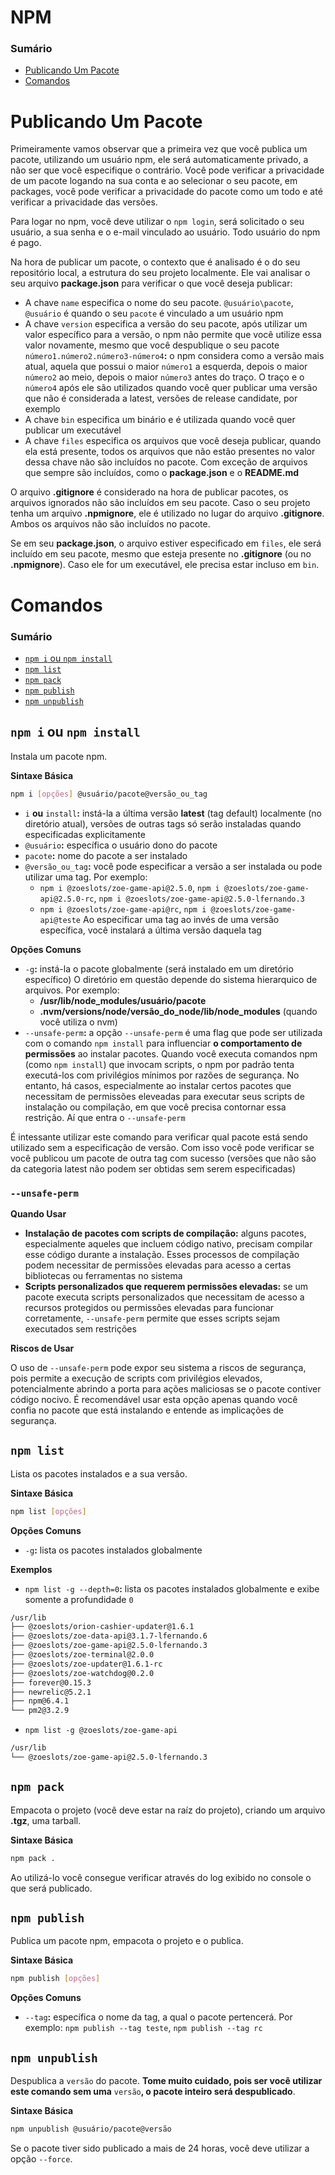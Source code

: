 # NPM

### Sumário

- [Publicando Um Pacote](#publicando-pacote)
- [Comandos](#comandos)

# <a id="publicando-pacote"></a>Publicando Um Pacote

Primeiramente vamos observar que a primeira vez que você publica um pacote, utilizando um usuário npm, ele será automaticamente privado, a não ser que você especifique o contrário. Você pode verificar a privacidade de um pacote logando na sua conta e ao selecionar o seu pacote, em packages, você pode verificar a privacidade do pacote como um todo e até verificar a privacidade das versões.

Para logar no npm, você deve utilizar o `npm login`, será solicitado o seu usuário, a sua senha e o e-mail vinculado ao usuário. Todo usuário do npm é pago.

Na hora de publicar um pacote, o contexto que é analisado é o do seu repositório local, a estrutura do seu projeto localmente. Ele vai analisar o seu arquivo **package.json** para verificar o que você deseja publicar:

- A chave `name` especifica o nome do seu pacote. `@usuário\pacote`, `@usuário` é quando o seu `pacote` é vinculado a um usuário npm
- A chave `version` especifica a versão do seu pacote, após utilizar um valor específico para a versão, o npm não permite que você utilize essa valor novamente, mesmo que você despublique o seu pacote
  `número1.número2.número3-número4`**:** o npm considera como a versão mais atual, aquela que possui o maior `número1` a esquerda, depois o maior `número2` ao meio, depois o maior `número3` antes do traço. O traço e o `número4` após ele são utilizados quando você quer publicar uma versão que não é considerada a latest, versões de release candidate, por exemplo
- A chave `bin` especifica um binário e é utilizada quando você quer publicar um executável
- A chave `files` especifica os arquivos que você deseja publicar, quando ela está presente, todos os arquivos que não estão presentes no valor dessa chave não são incluídos no pacote. Com exceção de arquivos que sempre são incluídos, como o **package.json** e o **README.md**

O arquivo **.gitignore** é considerado na hora de publicar pacotes, os arquivos ignorados não são incluídos em seu pacote. Caso o seu projeto tenha um arquivo **.npmignore**, ele é utilizado no lugar do arquivo **.gitignore**. Ambos os arquivos não são incluídos no pacote.

Se em seu **package.json**, o arquivo estiver especificado em `files`, ele será incluído em seu pacote, mesmo que esteja presente no **.gitignore** (ou no **.npmignore**). Caso ele for um executável, ele precisa estar incluso em `bin`.

# <a id="comandos"></a>Comandos

### Sumário

- [`npm i` ou `npm install`](#npm-i-install)
- [`npm list`](#npm-list)
- [`npm pack`](#npm-pack)
- [`npm publish`](#npm-publish)
- [`npm unpublish`](#npm-unpublish)

## <a id="npm-i-install"></a>`npm i` ou `npm install`

Instala um pacote npm.

**Sintaxe Básica**

```bash
npm i [opções] @usuário/pacote@versão_ou_tag
```

- `i` **ou** `install`**:** instá-la a última versão **latest** (tag default) localmente (no diretório atual), versões de outras tags só serão instaladas quando especificadas explicitamente
- `@usuário`**:** específica o usuário dono do pacote
- `pacote`**:** nome do pacote a ser instalado
- `@versão_ou_tag`**:** você pode especificar a versão a ser instalada ou pode utilizar uma tag. Por exemplo:
  + `npm i @zoeslots/zoe-game-api@2.5.0`, `npm i @zoeslots/zoe-game-api@2.5.0-rc`, `npm i @zoeslots/zoe-game-api@2.5.0-lfernando.3`
  + `npm i @zoeslots/zoe-game-api@rc`, `npm i @zoeslots/zoe-game-api@teste`
    Ao especificar uma tag ao invés de uma versão específica, você instalará a última versão daquela tag

**Opções Comuns**

- `-g`**:** instá-la o pacote globalmente (será instalado em um diretório específico)
  O diretório em questão depende do sistema hierarquico de arquivos. Por exemplo:
  + **/usr/lib/node_modules/usuário/pacote**
  + **.nvm/versions/node/versão_do_node/lib/node_modules** (quando você utiliza o nvm)
- `--unsafe-perm`**:** a opção `--unsafe-perm` é uma flag que pode ser utilizada com o comando `npm install` para influenciar **o comportamento de permissões** ao instalar pacotes. Quando você executa comandos npm (como `npm install`) que invocam scripts, o npm por padrão tenta executá-los com privilégios mínimos por razões de segurança. No entanto, há casos, especialmente ao instalar certos pacotes que necessitam de permissões eleveadas para executar seus scripts de instalação ou compilação, em que você precisa contornar essa restrição. Aí que entra o `--unsafe-perm`

É intessante utilizar este comando para verificar qual pacote está sendo utilizado sem a especificação de versão. Com isso você pode verificar se você publicou um pacote de outra tag com sucesso (versões que não são da categoria latest não podem ser obtidas sem serem especificadas)

### `--unsafe-perm`

**Quando Usar**

- **Instalação de pacotes com scripts de compilação:** alguns pacotes, especialmente aqueles que incluem código nativo, precisam compilar esse código durante a instalação. Esses processos de compilação podem necessitar de permissões elevadas para acesso a certas bibliotecas ou ferramentas no sistema
- **Scripts personalizados que requerem permissões elevadas:** se um pacote executa scripts personalizados que necessitam de acesso a recursos protegidos ou permissões elevadas para funcionar corretamente, `--unsafe-perm` permite que esses scripts sejam executados sem restrições

**Riscos de Usar**

O uso de `--unsafe-perm` pode expor seu sistema a riscos de segurança, pois permite a execução de scripts com privilégios elevados, potencialmente abrindo a porta para ações maliciosas se o pacote contiver código nocivo. É recomendável usar esta opção apenas quando você confia no pacote que está instalando e entende as implicações de segurança.

## <a id="npm-list"></a>`npm list`

Lista os pacotes instalados e a sua versão.

**Sintaxe Básica**

```bash
npm list [opções]
```

**Opções Comuns**

- `-g`**:** lista os pacotes instalados globalmente

**Exemplos**

- `npm list -g --depth=0`**:** lista os pacotes instalados globalmente e exibe somente a profundidade `0`

```bash
/usr/lib
├── @zoeslots/orion-cashier-updater@1.6.1
├── @zoeslots/zoe-data-api@3.1.7-lfernando.6
├── @zoeslots/zoe-game-api@2.5.0-lfernando.3
├── @zoeslots/zoe-terminal@2.0.0
├── @zoeslots/zoe-updater@1.6.1-rc
├── @zoeslots/zoe-watchdog@0.2.0                                         
├── forever@0.15.3
├── newrelic@5.2.1
├── npm@6.4.1
└── pm2@3.2.9
```

- `npm list -g @zoeslots/zoe-game-api`

```bash
/usr/lib
└── @zoeslots/zoe-game-api@2.5.0-lfernando.3
```

## <a id="npm-pack"></a>`npm pack`

Empacota o projeto (você deve estar na raíz do projeto), criando um arquivo **.tgz**, uma tarball.

**Sintaxe Básica**

```bash
npm pack .
```

Ao utilizá-lo você consegue verificar através do log exibido no console o que será publicado.

## <a id="npm-publish"></a>`npm publish`

Publica um pacote npm, empacota o projeto e o publica.

**Sintaxe Básica**

```bash
npm publish [opções]
```

**Opções Comuns**

- `--tag`**:** específica o nome da tag, a qual o pacote pertencerá. Por exemplo:
  `npm publish --tag teste`, `npm publish --tag rc`

## <a id="npm-unpublish"></a>`npm unpublish`

Despublica a `versão` do pacote. **Tome muito cuidado, pois ser você utilizar este comando sem uma** `versão`**, o pacote inteiro será despublicado**.

**Sintaxe Básica**

```bash
npm unpublish @usuário/pacote@versão
```

Se o pacote tiver sido publicado a mais de 24 horas, você deve utilizar a opção `--force`.